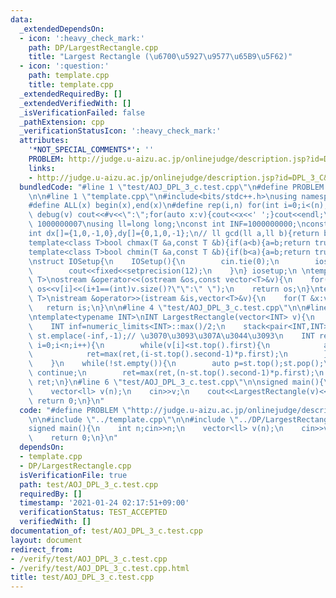 ```yaml
---
data:
  _extendedDependsOn:
  - icon: ':heavy_check_mark:'
    path: DP/LargestRectangle.cpp
    title: "Largest Rectangle (\u6700\u5927\u9577\u65B9\u5F62)"
  - icon: ':question:'
    path: template.cpp
    title: template.cpp
  _extendedRequiredBy: []
  _extendedVerifiedWith: []
  _isVerificationFailed: false
  _pathExtension: cpp
  _verificationStatusIcon: ':heavy_check_mark:'
  attributes:
    '*NOT_SPECIAL_COMMENTS*': ''
    PROBLEM: http://judge.u-aizu.ac.jp/onlinejudge/description.jsp?id=DPL_3_C&lang=ja
    links:
    - http://judge.u-aizu.ac.jp/onlinejudge/description.jsp?id=DPL_3_C&lang=ja
  bundledCode: "#line 1 \"test/AOJ_DPL_3_c.test.cpp\"\n#define PROBLEM \"http://judge.u-aizu.ac.jp/onlinejudge/description.jsp?id=DPL_3_C&lang=ja\"\
    \n\n#line 1 \"template.cpp\"\n#include<bits/stdc++.h>\nusing namespace std;\n\
    #define ALL(x) begin(x),end(x)\n#define rep(i,n) for(int i=0;i<(n);i++)\n#define\
    \ debug(v) cout<<#v<<\":\";for(auto x:v){cout<<x<<' ';}cout<<endl;\n#define mod\
    \ 1000000007\nusing ll=long long;\nconst int INF=1000000000;\nconst ll LINF=1001002003004005006ll;\n\
    int dx[]={1,0,-1,0},dy[]={0,1,0,-1};\n// ll gcd(ll a,ll b){return b?gcd(b,a%b):a;}\n\
    template<class T>bool chmax(T &a,const T &b){if(a<b){a=b;return true;}return false;}\n\
    template<class T>bool chmin(T &a,const T &b){if(b<a){a=b;return true;}return false;}\n\
    \nstruct IOSetup{\n    IOSetup(){\n        cin.tie(0);\n        ios::sync_with_stdio(0);\n\
    \        cout<<fixed<<setprecision(12);\n    }\n} iosetup;\n \ntemplate<typename\
    \ T>\nostream &operator<<(ostream &os,const vector<T>&v){\n    for(int i=0;i<(int)v.size();i++)\
    \ os<<v[i]<<(i+1==(int)v.size()?\"\":\" \");\n    return os;\n}\ntemplate<typename\
    \ T>\nistream &operator>>(istream &is,vector<T>&v){\n    for(T &x:v)is>>x;\n \
    \   return is;\n}\n\n#line 4 \"test/AOJ_DPL_3_c.test.cpp\"\n\n#line 1 \"DP/LargestRectangle.cpp\"\
    \ntemplate<typename INT>\nINT LargestRectangle(vector<INT> v){\n    int n=(int)v.size();\n\
    \    INT inf=numeric_limits<INT>::max()/2;\n    stack<pair<INT,INT>> st;\n   \
    \ st.emplace(-inf,-1);// \u3070\u3093\u307A\u3044\u3093\n    INT ret=0;\n    for(int\
    \ i=0;i<n;i++){\n        while(v[i]<st.top().first){\n            auto p=st.top();st.pop();\n\
    \            ret=max(ret,(i-st.top().second-1)*p.first);\n        }\n        st.emplace(v[i],i);\n\
    \    }\n    while(!st.empty()){\n        auto p=st.top();st.pop();\n        if(p.first==-inf)\
    \ continue;\n        ret=max(ret,(n-st.top().second-1)*p.first);\n    }\n    return\
    \ ret;\n}\n#line 6 \"test/AOJ_DPL_3_c.test.cpp\"\n\nsigned main(){\n    int n;cin>>n;\n\
    \    vector<ll> v(n);\n    cin>>v;\n    cout<<LargestRectangle(v)<<endl;\n   \
    \ return 0;\n}\n"
  code: "#define PROBLEM \"http://judge.u-aizu.ac.jp/onlinejudge/description.jsp?id=DPL_3_C&lang=ja\"\
    \n\n#include \"../template.cpp\"\n\n#include \"../DP/LargestRectangle.cpp\"\n\n\
    signed main(){\n    int n;cin>>n;\n    vector<ll> v(n);\n    cin>>v;\n    cout<<LargestRectangle(v)<<endl;\n\
    \    return 0;\n}\n"
  dependsOn:
  - template.cpp
  - DP/LargestRectangle.cpp
  isVerificationFile: true
  path: test/AOJ_DPL_3_c.test.cpp
  requiredBy: []
  timestamp: '2021-01-24 02:17:51+09:00'
  verificationStatus: TEST_ACCEPTED
  verifiedWith: []
documentation_of: test/AOJ_DPL_3_c.test.cpp
layout: document
redirect_from:
- /verify/test/AOJ_DPL_3_c.test.cpp
- /verify/test/AOJ_DPL_3_c.test.cpp.html
title: test/AOJ_DPL_3_c.test.cpp
---
```

